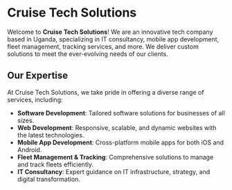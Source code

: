 # Cruise Tech Solutions

Welcome to **Cruise Tech Solutions**! We are an innovative tech company based in Uganda, specializing in IT consultancy, mobile app development, fleet management, tracking services, and more. We deliver custom solutions to meet the ever-evolving needs of our clients.

## Our Expertise
At Cruise Tech Solutions, we take pride in offering a diverse range of services, including:

- **Software Development**: Tailored software solutions for businesses of all sizes.
- **Web Development**: Responsive, scalable, and dynamic websites with the latest technologies.
- **Mobile App Development**: Cross-platform mobile apps for both iOS and Android.
- **Fleet Management & Tracking**: Comprehensive solutions to manage and track fleets efficiently.
- **IT Consultancy**: Expert guidance on IT infrastructure, strategy, and digital transformation.
